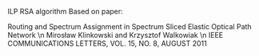 ILP RSA algorithm Based on paper: 

Routing and Spectrum Assignment in Spectrum Sliced Elastic Optical Path Network \n
Mirosław Klinkowski and Krzysztof Walkowiak \n
IEEE COMMUNICATIONS LETTERS, VOL. 15, NO. 8, AUGUST 2011
